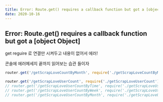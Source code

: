```yaml
---
title: Error: Route.get() requires a callback function but got a [object Object]
date: 2020-10-16
---
```


## Error: Route.get() requires a callback function but got a [object Object]

get reguire 로 연결만 시켜두고 내용이 없어서 에러!

콘솔에 에러메세지 끝까지 읽어보는 습관 들이자

```js
router.get('/getScrapLoveCountByMonth', require('./getScrapLoveCountByMonth'));

router.get('/getScrapLoveUserCount', require('./getScrapLoveUserCount'));
// router.get('/getScrapLoveUserCountByTime', require('./getScrapLoveUserCountByTime'));
// router.get('/getScrapLoveUserCountByWeek', require('./getScrapLoveUserCountByWeek'));
// router.get('/getScrapLoveUserCountByMonth', require('./getScrapLoveUserCountByMonth'));
```
